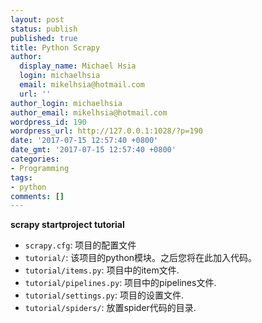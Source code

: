 ```yaml
---
layout: post
status: publish
published: true
title: Python Scrapy
author:
  display_name: Michael Hsia
  login: michaelhsia
  email: mikelhsia@hotmail.com
  url: ''
author_login: michaelhsia
author_email: mikelhsia@hotmail.com
wordpress_id: 190
wordpress_url: http://127.0.0.1:1028/?p=190
date: '2017-07-15 12:57:40 +0800'
date_gmt: '2017-07-15 12:57:40 +0800'
categories:
- Programming
tags:
- python
comments: []
---
```

**scrapy startproject tutorial**
<ul class="simple">
<li><code class="docutils literal"><span class="pre">scrapy.cfg</span></code>: 项目的配置文件</li>
<li><code class="docutils literal"><span class="pre">tutorial/</span></code>: 该项目的python模块。之后您将在此加入代码。</li>
<li><code class="docutils literal"><span class="pre">tutorial/items.py</span></code>: 项目中的item文件.</li>
<li><code class="docutils literal"><span class="pre">tutorial/pipelines.py</span></code>: 项目中的pipelines文件.</li>
<li><code class="docutils literal"><span class="pre">tutorial/settings.py</span></code>: 项目的设置文件.</li>
<li><code class="docutils literal"><span class="pre">tutorial/spiders/</span></code>: 放置spider代码的目录.</li>
</ul>
